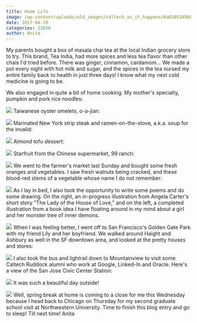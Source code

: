 ```yaml
---
title: Home Life
image: /wp-content/uploads/old_images/caltech_as_it_happens/6a0105349b8251970b01b8d270c8a2970c.jpg
date: 2017-04-10
categories: 21656
author: Anita
---
```


My parents bought a box of masala chai tea at the local Indian grocery store to try. This brand, Tea India, had more spices and less tea flavor than other chais I'd tried before. There was ginger, cinnamon, cardamom... We made a pot every night with hot milk and sugar, and the spices in the tea nursed my entire family back to health in just three days! I know what my next cold medicine is going to be.

We also engaged in quite a bit of home cooking. My mother's specialty, pumpkin and pork rice noodles:


![](/old_images/caltech_as_it_happens/6a0105349b8251970b01b7c8e66581970b.jpg)
Taiwanese oyster omelets, o-a-jian:


![](/old_images/caltech_as_it_happens/6a0105349b8251970b01b8d270c8b4970c.jpg)
Marinated New York strip steak and ramen-on-the-stove, a.k.a. soup for the invalid:


![](/old_images/caltech_as_it_happens/6a0105349b8251970b01b8d270c8bd970c.jpg)
Almond tofu dessert:


![](/old_images/caltech_as_it_happens/6a0105349b8251970b01b8d270c8c6970c.jpg)
Starfruit from the Chinese supermarket, 99 ranch:


![](/old_images/caltech_as_it_happens/6a0105349b8251970b01bb0989bb46970d.jpg)
We went to the farmer's market last Sunday and bought some fresh oranges and vegetables. I saw fresh walnuts being cracked, and these blood-red stems of a vegetable whose name I do not remember:


![](/old_images/caltech_as_it_happens/6a0105349b8251970b01bb0989bb4d970d.jpg)
As I lay in bed, I also took the opportunity to write some poems and do some drawing. On the right, an in-progress illustration from Angela Carter's short story "The Lady of the House of Love," and on the left, a completed illustration from a book idea I have floating around in my mind about a girl and her monster tree of inner demons.


![](/old_images/caltech_as_it_happens/6a0105349b8251970b01b7c8e66590970b.jpg)
When I was feeling better, I went off to San Francisco's Golden Gate Park with my friend Lily and her boyfriend. We walked around Haight and Ashbury as well in the SF downtown area, and looked at the pretty houses and stores:


![](/old_images/caltech_as_it_happens/6a0105349b8251970b01b8d270c8ea970c.jpg)
I also took the bus and lightrail down to Mountainview to visit some Caltech Ruddock alumni who work at Google, Linked-In and Oracle. Here's a view of the San Jose Civic Center Station:


![](/old_images/caltech_as_it_happens/6a0105349b8251970b01b7c8e66599970b.jpg)
It was such a beautiful day outside!


![](/old_images/caltech_as_it_happens/6a0105349b8251970b01b8d270c900970c.jpg)
Well, spring break at home is coming to a close for me this Wednesday because I head back to Chicago on Thursday for my second graduate school visit at Northwestern University. Time to finish this blog entry and go to sleep!
Till next time!
Anita
